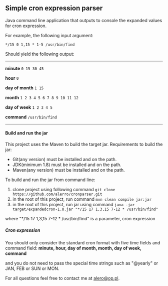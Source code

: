 ## Simple cron expression parser

Java command line application that outputs to console the expanded values for cron expression.

For example, the following input argument: 


`*/15 0 1,15 * 1-5 /usr/bin/find `
 
Should yield the following output: 

__________________________________________________________________________
**minute**        `0 15 30 45`
 
**hour**          `0`
 
**day of month**  `1 15`
 
**month**         `1 2 3 4 5 6 7 8 9 10 11 12`
 
**day of week**   `1 2 3 4 5`
 
**command**       `/usr/bin/find`
__________________________________________________________________________
 
 

#### Build and run the jar

This project uses the Maven to build the target jar.
 Requirements to build the jar:
   - Git(any version) must be installed and on the path.  
   - JDK(minimum 1.8) must be installed and on the path.
   - Maven(any version) must be installed and on the path. 
 
To build and run the jar from command line:
   1. clone project using following command    `git clone https://github.com/alerro/cronparser.git `
   2. in the root of this project, run command `mvn clean compile jar:jar`
   3. in the root of this project, run jar using command `java -jar target/expandedcron-1.0.jar "*/15 17 1,3,15 7-12 * /usr/bin/find"`
   
   where "*/15 17 1,3,15 7-12 * /usr/bin/find" is a parameter, cron expression
   
   
##### Cron expression
You should only consider the standard cron format with five time fields and command field:
**minute, 
hour, 
day of month, 
month, 
day of week, 
command**

and you do not need to pass the special time strings such as "@yearly" or JAN, FEB or SUN or MON. 


For all questions feel free to contact me at alero@op.pl.



